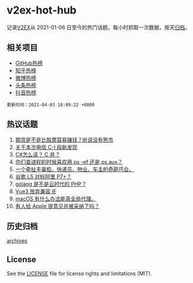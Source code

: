 # v2ex-hot-hub

 记录[V2EX](https://www.v2ex.com/)从 2021-01-06 日至今的热门话题。每小时抓取一次数据，按天[归档](archives)。
 
 ## 相关项目

- [GitHub热榜](https://github.com/lonnyzhang423/github-hot-hub)
- [知乎热榜](https://github.com/lonnyzhang423/zhihu-hot-hub)
- [微博热榜](https://github.com/lonnyzhang423/weibo-hot-hub)
- [头条热榜](https://github.com/lonnyzhang423/toutiao-hot-hub)
- [抖音热榜](https://github.com/lonnyzhang423/douyin-hot-hub)


 `更新时间：2021-04-03 18:09:22 +0800`

## 热议话题

1. [期货是不是比股票容易赚钱？听说没有熊市](https://www.v2ex.com/t/767666)
1. [关于本次电信 C-I 段新发现](https://www.v2ex.com/t/767650)
1. [C#怎么读？ C 井？](https://www.v2ex.com/t/767700)
1. [你们查进程的时候喜欢用 ps -ef 还是 ps aux？](https://www.v2ex.com/t/767746)
1. [一个牵扯丰巢柜、快递员、物业、车主的奇葩巧合。](https://www.v2ex.com/t/767741)
1. [谷歌 L5 对标阿里 P7+？](https://www.v2ex.com/t/767713)
1. [golang 是不是云时代的 PHP ?](https://www.v2ex.com/t/767676)
1. [Vue3 放弃兼容 IE](https://www.v2ex.com/t/767710)
1. [macOS 有什么办法能真全局代理。](https://www.v2ex.com/t/767745)
1. [有人给 Apple 提意见并被采纳了吗？](https://www.v2ex.com/t/767750)

## 历史归档

[archives](archives)

## License

See the [LICENSE](LICENSE) file for license rights and limitations (MIT).
